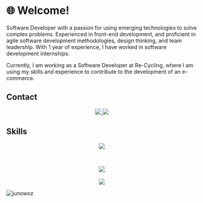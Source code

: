 # 🌐 Welcome!
Software Developer with a passion for using emerging technologies to solve complex problems. Experienced in front-end development, and proficient in agile software development methodologies, design thinking, and team leadership. With 1 year of experience, I have worked in software development internships.

Currently, I am working as a Software Developer at Re-Cycling, where I am using my skills and experience to contribute to the development of an e-commerce.

## Contact
<p align="center">
  <a alt="Portfolio" href="https://junowoz.github.io/portfolio/">
    <img src="https://img.shields.io/badge/website-000000?style=for-the-badge&logo=About.me&logoColor=white">
  </a>

  <a alt="Linkedin" href="https://www.linkedin.com/in/juanjosegouveac/">
    <img src="https://img.shields.io/badge/linkedin-%230077B5.svg?style=for-the-badge&logo=linkedin&logoColor=white">
  </a>
</p>

## Skills
<p align="center">
  <a href="https://skillicons.dev">
    <img src="https://skillicons.dev/icons?i=react,nextjs,ts,js,solidity,tailwind,css,html,nodejs,mysql,docker,git,figma,linux&theme=light" />
  </a>
</p>

</br>

<p align="center">
  <img src="https://github-readme-stats.vercel.app/api?username=junowoz&theme=apprentice&show_icons=true&count_private=true">
  </br>  </br>
  <img src="https://github-readme-stats.vercel.app/api/top-langs/?username=junowoz&theme=apprentice&layout=compact">
</p>

![junowoz](https://komarev.com/ghpvc/?username=junowoz&style=flat)

